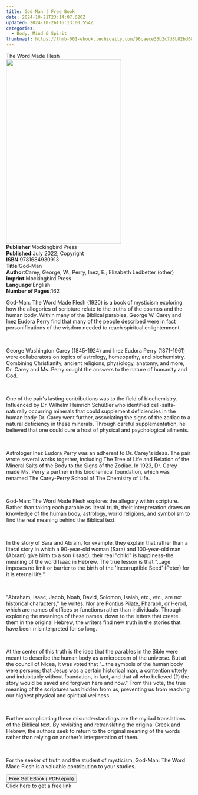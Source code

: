 ```yaml
---
title: God-Man | Free Book
date: 2024-10-21T23:14:07.620Z
updated: 2024-10-26T16:13:00.554Z
categories:
  - Body, Mind & Spirit
thumbnail: https://thmb-001-ebook.techidaily.com/96caece35b2c7d8b82bd0854d024388972bd21c9137c21656b46d40ef1a86142.jpg
---
```

<main id="book-container">
  <div class="flex flex-col">
    <div class="book-brief flex-1 py-6 px-4 sm:p-6 md:py-10 md:px-8">
      <!-- brief-->
      <div class="book-brief-main">The Word Made Flesh</div>
    </div>
    <div
      class="book-meta-info flex-1 grid gap-4 col-start-1 col-end-3 row-start-1 sm:mb-6 sm:grid-cols-4 lg:gap-6 lg:col-start-2 lg:row-end-6 lg:row-span-6 lg:mb-0"
    >
      <div
        class="book-meta-info-left place-content-center mt-4 p-4 text-sm leading-6 col-start-2 col-span-2 dark:text-slate-400"
      >
        <img
          class="w-full h-500 object-cover rounded-lg sm:h-255 sm:col-span-2 lg:col-span-full"
          src="https://img-001-ebook.techidaily.com/b5de83dca30bc5f07fb4d8fca18ad2210127777e6761ab88da598546aa6311d5.jpg"
          alt=""
          width="312"
          height="500"
        />
      </div>
      <div
        class="book-meta-info-right mt-2 col-start-1 row-start-2 col-span-3 self-center"
      >
        <!-- meta data  -->
        <div class="flex flex-col px-4 md:px-8">
          <div class="flex-1">
            <strong>Publisher</strong>:<span class="px-2"
              >Mockingbird Press</span
            >
          </div>
          <div class="flex-1">
            <strong>Published</strong>:<span class="px-2"
              >July 2022; Copyright</span
            >
          </div>
          <div class="flex-1">
            <strong>ISBN</strong>:<span class="px-2">9781684930913</span>
          </div>
          <div class="flex-1">
            <strong>Title</strong>:<span class="px-2">God-Man</span>
          </div>
          <div class="flex-1">
            <strong>Author</strong>:<span class="px-2"
              >Carey, George, W.; Perry, Inez, E.; Elizabeth Ledbetter
              (other)</span
            >
          </div>
          <div class="flex-1">
            <strong>Imprint</strong>:<span class="px-2">Mockingbird Press</span>
          </div>
          <div class="flex-1">
            <strong>Language</strong>:<span class="px-2">English</span>
          </div>
          <div class="flex-1">
            <strong>Number of Pages</strong>:<span class="px-2">162</span>
          </div>
        </div>
      </div>
    </div>
    <div class="book-description flex-1 py-6 px-4 sm:p-6 md:py-10 md:px-8">
      <div class="book-description-main">
        <div accordion-content="" id="description">
          <p>
            God-Man: The Word Made Flesh (1920) is a book of mysticism exploring
            how the allegories of scripture relate to the truths of the cosmos
            and the human body. Within many of the Biblical parables, George W.
            Carey and Inez Eudora Perry find that many of the people described
            were in fact personifications of the wisdom needed to reach
            spiritual enlightenment.
          </p>
          <p><br /></p>
          <p>
            George Washington Carey (1845-1924) and Inez Eudora Perry
            (1871-1961) were collaborators on topics of astrology, homeopathy,
            and biochemistry. Combining Christianity, ancient religions,
            physiology, anatomy, and more, Dr. Carey and Ms. Perry sought the
            answers to the nature of humanity and God.
          </p>
          <p><br /></p>
          <p>
            One of the pair's lasting contributions was to the field of
            biochemistry. Influenced by Dr. Wilhelm Heinrich Schüßler who
            identified cell-salts-naturally occurring minerals that could
            supplement deficiencies in the human body-Dr. Carey went further,
            associating the signs of the zodiac to a natural deficiency in these
            minerals. Through careful supplementation, he believed that one
            could cure a host of physical and psychological ailments.
          </p>
          <p><br /></p>
          <p>
            Astrologer Inez Eudora Perry was an adherent to Dr. Carey's ideas.
            The pair wrote several works together, including The Tree of Life
            and Relation of the Mineral Salts of the Body to the Signs of the
            Zodiac. In 1923, Dr. Carey made Ms. Perry a partner in his
            biochemical foundation, which was renamed The Carey-Perry School of
            The Chemistry of Life.
          </p>
          <p><br /></p>
          <p>
            God-Man: The Word Made Flesh explores the allegory within scripture.
            Rather than taking each parable as literal truth, their
            interpretation draws on knowledge of the human body, astrology,
            world religions, and symbolism to find the real meaning behind the
            Biblical text.
          </p>
          <p><br /></p>
          <p>
            In the story of Sara and Abram, for example, they explain that
            rather than a literal story in which a 90-year-old woman (Sara) and
            100-year-old man (Abram) give birth to a son (Isaac), their real
            "child" is happiness-the meaning of the word Isaac in Hebrew. The
            true lesson is that "...age imposes no limit or barrier to the birth
            of the 'Incorruptible Seed' (Peter) for it is eternal life."
          </p>
          <p><br /></p>
          <p>
            "Abraham, Isaac, Jacob, Noah, David, Solomon, Isaiah, etc., etc.,
            are not historical characters," he writes. Nor are Pontius Pilate,
            Pharaoh, or Herod, which are names of offices or functions rather
            than individuals. Through exploring the meanings of these names,
            down to the letters that create them in the original Hebrew, the
            writers find new truth in the stories that have been misinterpreted
            for so long.
          </p>
          <p><br /></p>
          <p>
            At the center of this truth is the idea that the parables in the
            Bible were meant to describe the human body as a microcosm of the
            universe. But at the council of Nicea, it was voted that "...the
            symbols of the human body were persons; that Jesus was a certain
            historical man, a contention utterly and indubitably without
            foundation, in fact, and that all who believed (?) the story would
            be saved and forgiven here and now." From this vote, the true
            meaning of the scriptures was hidden from us, preventing us from
            reaching our highest physical and spiritual wellness.
          </p>
          <p><br /></p>
          <p>
            Further complicating these misunderstandings are the myriad
            translations of the Biblical text. By revisiting and retranslating
            the original Greek and Hebrew, the authors seek to return to the
            original meaning of the words rather than relying on another's
            interpretation of them.
          </p>
          <p><br /></p>
          <p>
            For the seeker of truth and the student of mysticism, God-Man: The
            Word Made Flesh is a valuable contribution to your studies.
          </p>
        </div>
        <div class="accordion-fader"></div>
      </div>
    </div>
    <div class="book-excerpts flex-1 py-6 px-4 sm:p-6 md:py-10 md:px-8"></div>
    <div
      class="book-about-author flex-1 py-6 px-4 sm:p-6 md:py-10 md:px-8"
    ></div>
    <div class="book-free-get flex-1 py-6 px-4 sm:p-6 md:py-10 md:px-8">
      <button
        id="btn-free-get"
        class="bg-blue-500 hover:bg-blue-700 text-white font-bold py-2 px-4 rounded"
      >
        Free Get EBook (.PDF/.epub)
      </button>
      <div id="countdown-display" class="px-2 text-lg mt-2"></div>
      <a
        id="free-link"
        class="hidden bg-blue-500 hover:bg-blue-700 text-white font-bold py-2 px-4 rounded"
        href="https://www.ebooks.com/en-us/book/210626160/god-man/carey-george-w/"
        target="_blank"
        >Click here to get a free link</a
      >
    </div>
    <script>
      let countdownTime = 0;
      let countdownInterval = null;
      document
        .getElementById('btn-free-get')
        .addEventListener('click', startCountdown);
      function startCountdown() {
        countdownTime = new Date().getTime() + 60000 * 3;
        countdownInterval = setInterval(updateCountdown, 1000);
        document.getElementById('btn-free-get').disabled = true;
        document
          .getElementById('btn-free-get')
          .classList.add('bg-gray-500', 'cursor-not-allowed');
      }
      function updateCountdown() {
        let currentTime = new Date().getTime();
        let timeLeft = countdownTime - currentTime;
        let secondsLeft = Math.floor(timeLeft / 1000);
        document.getElementById('countdown-display').innerHTML =
          `Remaining time: ${secondsLeft} seconds.`;
        if (secondsLeft <= 0) {
          clearInterval(countdownInterval);
          document.getElementById('btn-free-get').classList.add('hidden');
          document.getElementById('free-link').classList.remove('hidden');
          document.getElementById('countdown-display').innerHTML = '';
        }
      }
    </script>
  </div>
</main>

<ins class="adsbygoogle"
      style="display:block"
      data-ad-client="ca-pub-7571918770474297"
      data-ad-slot="8358498916"
      data-ad-format="auto"
      data-full-width-responsive="true"></ins>
    